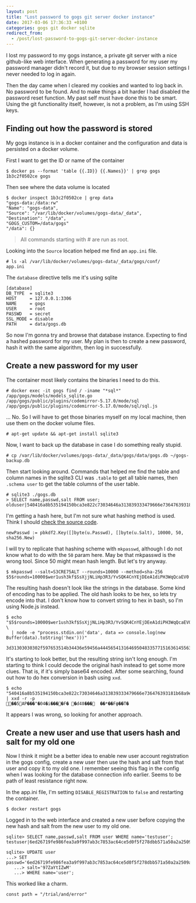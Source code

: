 ```yaml
---
layout: post
title: "Lost password to gogs git server docker instance"
date: 2017-03-06 17:36:33 +0100
categories: gogs git docker sqlite
redirect_from:
  - /post/lost-password-to-gogs-git-server-docker-instance
---
```


I lost my password to my gogs instance, a private git server with a nice github-like web interface. When generating a password for my user my password manager didn't record it, but due to my browser session settings I never needed to log in again.

Then the day came when I cleared my cookies and wanted to log back in. No password to be found. And to make things a bit harder I had disabled the password reset function. My past self must have done this to be smart. Using the git functionality itself, however, is not a problem, as I'm using SSH keys.


## Finding out how the password is stored

My gogs instance is in a docker container and the configuration and data is persisted on a docker volume.

First I want to get the ID or name of the container

    $ docker ps --format 'table {{.ID}} {{.Names}}' | grep gogs
    1b3c2f0502ce gogs

Then see where the data volume is located

    $ docker inspect 1b3c2f0502ce | grep data
    "gogs-data:/data:rw"
    "Name": "gogs-data",
    "Source": "/var/lib/docker/volumes/gogs-data/_data",
    "Destination": "/data",
    "GOGS_CUSTOM=/data/gogs"
    "/data": {}

> All commands starting with # are run as root.

Looking into the `Source` location helped me find an `app.ini` file.

    # ls -al /var/lib/docker/volumes/gogs-data/_data/gogs/conf/
    app.ini

The `database` directive tells me it's using sqlite

    [database]
    DB_TYPE  = sqlite3
    HOST     = 127.0.0.1:3306
    NAME     = gogs
    USER     = root
    PASSWD   = secret
    SSL_MODE = disable
    PATH     = data/gogs.db

So now I'm gonna try and browse that database instance. Expecting
to find a hashed password for my user. My plan is then to create
a new password, hash it with the same algorithm, then log in
successfully.

## Create a new password for my user

The container most likely contains the binaries I need to do this.

    # docker exec -it gogs find / -iname "*sql*"
    /app/gogs/models/models_sqlite.go
    /app/gogs/public/plugins/codemirror-5.17.0/mode/sql
    /app/gogs/public/plugins/codemirror-5.17.0/mode/sql/sql.js

... No. So I will have to get those binaries myself on my local machine, then use them on the docker volume files.

    # apt-get update && apt-get install sqlite3

Now, I want to back up the database in case I do something really stupid.

    # cp /var/lib/docker/volumes/gogs-data/_data/gogs/data/gogs.db ~/gogs-backup.db

Then start looking around.
Commands that helped me find the table and column names in the sqlite3 CLI was `.table` to get all table names, then `.schema user` to get the table columns of the user table.

    # sqlite3 ./gogs.db
    > SELECT name,passwd,salt FROM user;
    olduser|540416a8b535194150bca3e822c73034646a313839333479666e736476393181b68a9e180992e92af0e846cf95aaa254fb0c|N1DEVGrAYa

I'm getting a hash here, but I'm not sure what hashing method is used. Think I should
[check the source code](https://github.com/gogits/gogs/blob/cd15a1797076d97261c1fd9e9ebf50fd4bb76a4c/models/user.go#L328). 

    newPasswd := pbkdf2.Key([]byte(u.Passwd), []byte(u.Salt), 10000, 50, sha256.New)

I will try to replicate that hashing scheme with `mkpasswd`, although I do not
know what to do with the `50` param here. May be that mkpasswd is the wrong tool. Since 50 might mean hash length. But let's try anyway.

    $ mkpasswd --salt=S3CRE75ALT --rounds=10000 --method=sha-256
    $5$rounds=10000$wer1ush3kf$SsXjjNLiHp3R3/YvSQK4CnYEjDEeA1diPH3WqQcaEV0

The resulting hash doesn't look like the strings in the database. Some kind of
encoding has to be applied. The old hash looks to be hex, so lets try encode into that.
I don't know how to convert string to hex in bash, so I'm using Node.js instead.

    $ echo "$5$rounds=10000$wer1ush3kf$SsXjjNLiHp3R3/YvSQK4CnYEjDEeA1diPH3WqQcaEV0" \
      | node -e "process.stdin.on('data', data => console.log(new Buffer(data).toString('hex')))"

    3d31303030302f597653514b34436e59456a4445654131646950483357715163614556300a

It's starting to look better, but the resulting string isn't long enough. I'm starting to think I could  decode the original hash instead to get some more clues. That is, if it's simply base64 encoded. After some searching, found out how to do hex conversion in bash using `xxd`.

    $ echo "540416a8b535194150bca3e822c73034646a313839333479666e736476393181b68a9e180992e92af0e846cf95aaa254fb0c" | xxd -r -p
    ��5AP���"�04�i����F� �d4ǁ���	��*��Fϕ��T�

It appears I was wrong, so looking for another approach.

## Create a new user and use that users hash and salt for my old one

Now I think it might be a better idea to enable new user account registration in the gogs config, create a new user then use the hash and salt from that user and copy it to my old one. I remember seeing this flag in the config when I was looking for the database connection info earlier. Seems to be path of
least resistance right now.

In the app.ini file, I'm setting `DISABLE_REGISTRATION` to `false` and restarting
the container.

    $ docker restart gogs

Logged in to the web interface and created a new user before copying the new hash
and salt from the new user to my old one.

    sqlite> SELECT name,passwd,salt FROM user WHERE name='testuser';
    testuser|6ed26719fe986fea3a9f997ab3c7853ac64ce5d0f5f278dbb571a50a2a2509a4540dd353506cf1f4b9b6211b04faa1a1fc28|97ZaYtIZwM

    sqlite> UPDATE user
    ...> SET passwd='6ed26719fe986fea3a9f997ab3c7853ac64ce5d0f5f278dbb571a50a2a2509a4540dd353506cf1f4b9b6211b04faa1a1fc28',
       ...> salt='97ZaYtIZwM'
       ...> WHERE name='user';

This worked like a charm.

    const path = "/trial/and/error"